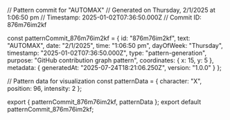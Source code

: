 // Pattern commit for "AUTOMAX"
// Generated on Thursday, 2/1/2025 at 1:06:50 pm
// Timestamp: 2025-01-02T07:36:50.000Z
// Commit ID: 876m76im2kf

const patternCommit_876m76im2kf = {
  id: "876m76im2kf",
  text: "AUTOMAX",
  date: "2/1/2025",
  time: "1:06:50 pm",
  dayOfWeek: "Thursday",
  timestamp: "2025-01-02T07:36:50.000Z",
  type: "pattern-generation",
  purpose: "GitHub contribution graph pattern",
  coordinates: {
    x: 15,
    y: 5
  },
  metadata: {
    generatedAt: "2025-07-24T18:21:06.250Z",
    version: "1.0.0"
  }
};

// Pattern data for visualization
const patternData = {
  character: "X",
  position: 96,
  intensity: 2
};

export { patternCommit_876m76im2kf, patternData };
export default patternCommit_876m76im2kf;
